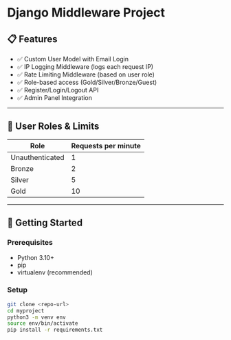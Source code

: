 # Django Middleware Project

## 📋 Features

- ✅ Custom User Model with Email Login
- ✅ IP Logging Middleware (logs each request IP)
- ✅ Rate Limiting Middleware (based on user role)
- ✅ Role-based access (Gold/Silver/Bronze/Guest)
- ✅ Register/Login/Logout API
- ✅ Admin Panel Integration

---

## 🧱 User Roles & Limits

| Role           | Requests per minute |
|----------------|---------------------|
| Unauthenticated | 1                  |
| Bronze         | 2                   |
| Silver         | 5                   |
| Gold           | 10                  |

---

## 🚀 Getting Started

### Prerequisites
- Python 3.10+
- pip
- virtualenv (recommended)

### Setup

```bash
git clone <repo-url>
cd myproject
python3 -m venv env
source env/bin/activate
pip install -r requirements.txt
